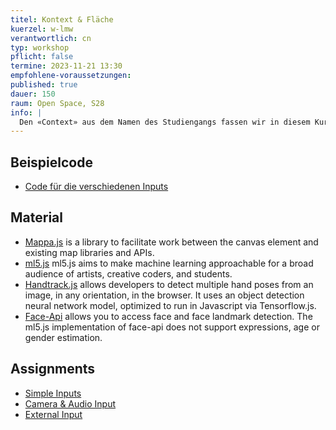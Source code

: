 ```yaml
---
titel: Kontext & Fläche
kuerzel: w-lmw
verantwortlich: cn
typ: workshop
pflicht: false
termine: 2023-11-21 13:30
empfohlene-voraussetzungen:
published: true
dauer: 150
raum: Open Space, S28
info: |
  Den «Context» aus dem Namen des Studiengangs fassen wir in diesem Kurs sehr pragmatisch auf. Unsere Sketches sollen nicht autark sein, sondern auf irgendeine Art mit der Umwelt interagieren, auf sie reagieren oder sie transformieren. Dies haben wir bereits in den ersten Fingerübungen gemacht, denn hier wurde z.B. auf die Größe der Darstellungsfläche reagiert. Auch das Binden von Parametern an die GUI zahlt auf dieses Ziel ein. In diesem Workshop wollen wir den Kontext jedoch noch deutlich stärker und direkter einbinden und auf ihn Bezug nehmen.
---
```


## Beispielcode
- [Code für die verschiedenen Inputs](/generative-gestaltung/material/context-ws2324.zip)

## Material
- [Mappa.js](https://mappa.js.org) is a library to facilitate work between the canvas element and existing map libraries and APIs.
- [ml5.js](https://ml5js.org) ml5.js aims to make machine learning approachable for a broad audience of artists, creative coders, and students.
- [Handtrack.js](https://victordibia.com/handtrack.js/#/) allows developers to detect multiple hand poses from an image, in any orientation, in the browser. It uses an object detection neural network model, optimized to run in Javascript via Tensorflow.js.
- [Face-Api](https://learn.ml5js.org/#/reference/face-api) allows you to access face and face landmark detection. The ml5.js implementation of face-api does not support expressions, age or gender estimation.

## Assignments
- [Simple Inputs](/generative-gestaltung/assignments/06-kontext-01/)
- [Camera & Audio Input](/generative-gestaltung/assignments/06-kontext-02/)
- [External Input](/generative-gestaltung/assignments/06-kontext-03/)
